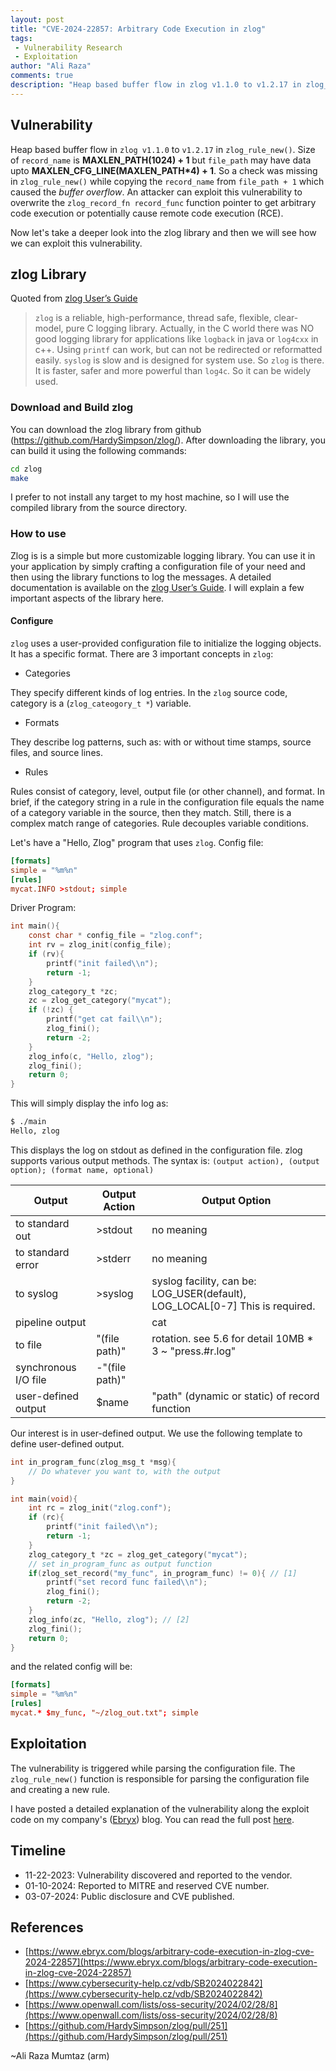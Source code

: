```yaml
---
layout: post
title: "CVE-2024-22857: Arbitrary Code Execution in zlog"
tags:
 - Vulnerability Research
 - Exploitation
author: "Ali Raza"
comments: true
description: "Heap based buffer flow in zlog v1.1.0 to v1.2.17 in zlog_rule_new(). Size of record_name is MAXLEN_PATH(1024) + 1 but file_path may have data upto MAXLEN_CFG_LINE(MAXLEN_PATH*4) + 1. So a check was missing in zlog_rule_new() while copying the record_name from file_path + 1 which caused the buffer overflow. An attacker can exploit this vulnerability to overwrite the zlog_record_fn record_func function pointer to get arbitrary code execution or potentially cause remote code execution (RCE)."
---
```


## Vulnerability

Heap based buffer flow in `zlog v1.1.0` to `v1.2.17` in `zlog_rule_new()`. Size of `record_name` is **MAXLEN_PATH(1024) + 1** but `file_path` may have data upto **MAXLEN_CFG_LINE(MAXLEN_PATH*4) + 1**. So a check was missing in `zlog_rule_new()` while copying the `record_name` from `file_path + 1` which caused the *buffer overflow*. An attacker can exploit this vulnerability to overwrite the `zlog_record_fn record_func` function pointer to get arbitrary code execution or potentially cause remote code execution (RCE).


Now let's take a deeper look into the zlog library and then we will see how we can exploit this vulnerability.

## zlog Library
Quoted from [zlog User’s Guide](https://hardysimpson.github.io/zlog/UsersGuide-EN.html)
> `zlog` is a reliable, high-performance, thread safe, flexible, clear-model, pure C logging library.
> Actually, in the C world there was NO good logging library for applications like `logback` in java or `log4cxx` in c++. Using `printf` can work, but can not be redirected or reformatted easily. `syslog` is slow and is designed for system use. So `zlog` is there. It is faster, safer and more powerful than `log4c`. So it can be widely used. 

### Download and Build zlog

You can download the zlog library from github (https://github.com/HardySimpson/zlog/). After downloading the library, you can build it using the following commands:

```bash
cd zlog
make
```

I prefer to not install any target to my host machine, so I will use the compiled library from the source directory.

### How to use

Zlog is is a simple but more customizable logging library. You can use it in your application by simply crafting a configuration file of your need and then using the library functions to log the messages. A detailed documentation is available on the [zlog User’s Guide](https://hardysimpson.github.io/zlog/UsersGuide-EN.html). I will explain a few important aspects of the library here.

#### Configure

`zlog` uses a user-provided configuration file to initialize the logging objects. It has a specific format. There are 3 important concepts in `zlog`:

- Categories

They specify different kinds of log entries. In the `zlog` source code, category is a (`zlog_cateogory_t *`) variable.

- Formats

They describe log patterns, such as: with or without time stamps, source files, and source lines.

- Rules

Rules consist of category, level, output file (or other channel), and format. In brief, if the category string in a rule in the configuration file equals the name of a category variable in the source, then they match. Still, there is a complex match range of categories. Rule decouples variable conditions.

Let's have a "Hello, Zlog" program that uses `zlog`.
Config file:

```conf
[formats]
simple = "%m%n"
[rules]
mycat.INFO >stdout; simple
```

Driver Program:

```c
int main(){
	const char * config_file = "zlog.conf";
	int rv = zlog_init(config_file);
	if (rv){
		printf("init failed\\n");
		return -1;
	}
	zlog_category_t *zc;
	zc = zlog_get_category("mycat");
	if (!zc) {
		printf("get cat fail\\n");
		zlog_fini();
		return -2;
	}
	zlog_info(c, "Hello, zlog");
	zlog_fini();
	return 0;
}
```

This will simply display the info log as:

```bash
$ ./main
Hello, zlog
```

This displays the log on stdout as defined in the configuration file. zlog supports various output methods. The syntax is:
`(output action), (output option); (format name, optional)`

| Output | Output Action | Output Option |
| --- | --- | --- |
| to standard out | >stdout | no meaning |
| to standard error | >stderr | no meaning |
| to syslog | >syslog | syslog facility, can be: LOG_USER(default), LOG_LOCAL[0-7]  This is required. |
| pipeline output | | cat | no meaning |
| to file | "(file path)" | rotation. see 5.6 for detail  10MB * 3 ~ "press.#r.log" |
| synchronous I/O file | -"(file path)" |  |
| user-defined output | $name | "path" (dynamic or static) of record function |

Our interest is in user-defined output. We use the following template to define user-defined output.

```c
int in_program_func(zlog_msg_t *msg){
    // Do whatever you want to, with the output
}

int main(void){
    int rc = zlog_init("zlog.conf");
    if (rc){
        printf("init failed\\n");
        return -1;
    }
    zlog_category_t *zc = zlog_get_category("mycat");
    // set in_program_func as output function
    if(zlog_set_record("my_func", in_program_func) != 0){ // [1]
        printf("set record func failed\\n");
        zlog_fini();
        return -2;
    }
    zlog_info(zc, "Hello, zlog"); // [2]
    zlog_fini();
    return 0;
}
```

and the related config will be:

```conf
[formats]
simple = "%m%n"
[rules]
mycat.* $my_func, "~/zlog_out.txt"; simple
```

## Exploitation

The vulnerability is triggered while parsing the configuration file. The `zlog_rule_new()` function is responsible for parsing the configuration file and creating a new rule.

I have posted a detailed explanation of the vulnerability along the exploit code on my company's ([Ebryx](https://www.ebryx.com)) blog. You can read the full post [here](https://blog.securelayer7.net/cve-2024-22857-arbitrary-code-execution-in-zlog/).

## Timeline

- 11-22-2023: Vulnerability discovered and reported to the vendor.
- 01-10-2024: Reported to MITRE and reserved CVE number.
- 03-07-2024: Public disclosure and CVE published.

## References
- [https://www.ebryx.com/blogs/arbitrary-code-execution-in-zlog-cve-2024-22857](https://www.ebryx.com/blogs/arbitrary-code-execution-in-zlog-cve-2024-22857)
- [https://www.cybersecurity-help.cz/vdb/SB2024022842](https://www.cybersecurity-help.cz/vdb/SB2024022842)
- [https://www.openwall.com/lists/oss-security/2024/02/28/8](https://www.openwall.com/lists/oss-security/2024/02/28/8)
- [https://github.com/HardySimpson/zlog/pull/251](https://github.com/HardySimpson/zlog/pull/251)

~Ali Raza Mumtaz (arm)